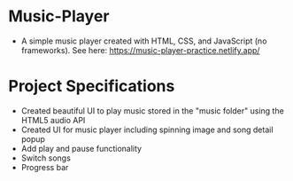 # Music-Player
* A simple music player created with HTML, CSS, and JavaScript (no frameworks). See here: https://music-player-practice.netlify.app/

# Project Specifications
* Created beautiful UI to play music stored in the "music folder" using the HTML5 audio API
* Created UI for music player including spinning image and song detail popup
* Add play and pause functionality
* Switch songs
* Progress bar

